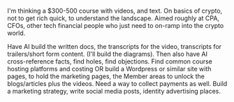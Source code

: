 I'm thinking a $300-500 course with videos, and text.  On basics of crypto, not to get rich quick, to understand the landscape. Aimed roughly at CPA, CFOs, other tech financial people who just need to on-ramp into the crypto world.

Have AI build the written docs, the transcripts for the video, transcripts for trailers/short form content. (I'll build the diagrams). Then also have AI cross-reference facts, find holes, find objections. Find common course hosting platforms and costing OR build a Wordpress or similar site with pages, to hold the marketing pages, the Member areas to unlock the blogs/articles plus the videos. Need a way to collect payments as well. Build a marketing strategy, write social media posts, identity advertising places.  